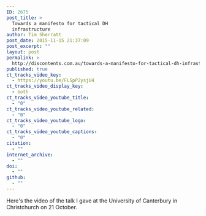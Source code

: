 ```yaml
---
ID: 2675
post_title: >
  Towards a manifesto for tactical DH
  infrastructure
author: Tim Sherratt
post_date: 2015-11-15 21:37:09
post_excerpt: ""
layout: post
permalink: >
  http://discontents.com.au/towards-a-manifesto-for-tactical-dh-infrastructure/
published: true
ct_tracks_video_key:
  - https://youtu.be/FL5pP2ysjU4
ct_tracks_video_display_key:
  - both
ct_tracks_video_youtube_title:
  - "0"
ct_tracks_video_youtube_related:
  - "0"
ct_tracks_video_youtube_logo:
  - "0"
ct_tracks_video_youtube_captions:
  - "0"
citation:
  - ""
internet_archive:
  - ""
doi:
  - ""
github:
  - ""
---
```

Here's the video of the talk I gave at the University of Canterbury in Christchurch on 21 October.
